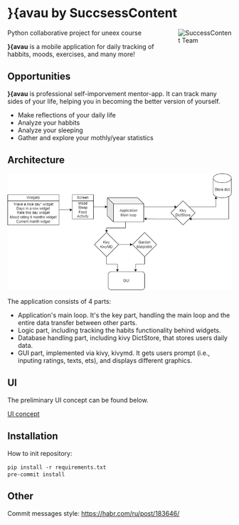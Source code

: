 # }{avau by SuccsessContent

<img src = "./img/logo.png" align="right"
	alt="SuccessContent Team" width="120" height="120">

Python collaborative project for uneex course

**}{avau** is a mobile application for daily tracking of habbits, moods, exercises, and many more!

## Opportunities
**}{avau** is professional self-imporvement mentor-app. It can track many sides of your life, helping you in becoming the better version of yourself.

* Make reflections of your daily life
* Analyze your habbits
* Analyze your sleeping
* Gather and explore your mothly/year statistics

## Architecture

<p align="center">
  <img src="https://github.com/Temish09/SuccsessContent/blob/main/img/Architecture.png" alt="Architecture" width="738">
</p>

The application consists of 4 parts:
* Application's main loop. It's the key part, handling the main loop and the entire data transfer between other parts.
* Logic part, including tracking the habits functionality behind widgets.
* Database handling part, including kivy DictStore, that stores users daily data. 
* GUI part, implemented via kivy, kivymd. It gets users prompt (i.e., inputing ratings, texts, ets), and displays different graphics.

## UI
The preliminary UI concept can be found below.

[UI concept](https://www.figma.com/file/FXHWjqIN4tdKqDirSu9XrQ/Untitled?node-id=0%3A1)

## Installation
How to init repository:
```(bash)
pip install -r requirements.txt
pre-commit install
```

## Other
Commit messages style: https://habr.com/ru/post/183646/
